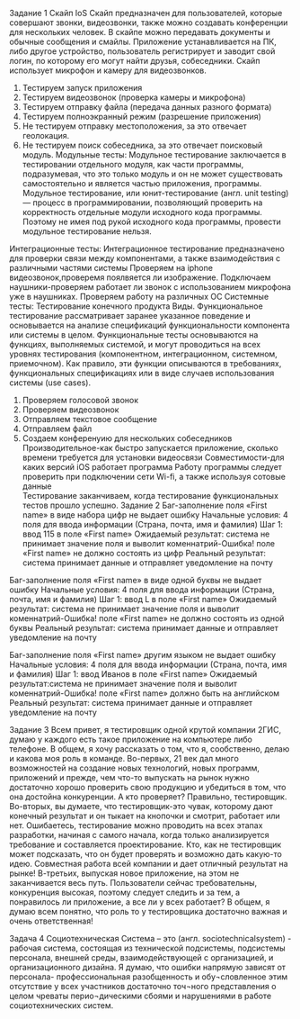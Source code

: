 Задание 1
Скайп IoS
Скайп предназначен для пользователей, которые совершают звонки, видеозвонки, также можно создавать конференции для нескольких человек. В скайпе можно передавать документы и обычные сообщения и смайлы. Приложение устанавливается на ПК, либо другое устройство, пользователь регистрирует и заводит свой логин, по которому его могут найти друзья, собеседники. Скайп использует микрофон и камеру для видеозвонков. 
1.	Тестируем запуск приложения
2.	Тестируем видеозвонок (проверка камеры и микрофона)
3.	Тестируем отправку файла (передача данных разного формата)
4.	Тестируем полноэкранный режим (разрешение приложения)
5.	Не тестируем отправку местоположения, за это отвечает геолокация.
6.	Не тестируем поиск собеседника, за это отвечает поисковый модуль. 
Модульные тесты:  Модульное тестирование заключается в тестировании  отдельного модуля, как части программы, подразумевая, что это только модуль и он не может существовать самостоятельно и является частью приложения, программы.
Модульное тестирование, или юнит-тестирование (англ. unit testing) — процесс в программировании, позволяющий проверить на корректность отдельные модули исходного кода программы. Поэтому не имея под рукой исходного кода программы, провести модульное тестирование нельзя. 

Интеграционные тесты: Интеграционное тестирование предназначено для проверки связи между компонентами, а также взаимодействия с различными частями системы
Проверяем на iphone видеозвонок,проверемя поялвяется ли изображение.
Подключаем наушники-проверяем работает ли звонок с использованием микрофона уже в наушниках.
Проверяем работу на различных ОС
Системные тесты:
Тестирование конечного продукта
Виды.
Функциональное тестирование рассматривает заранее указанное поведение и основывается на анализе спецификаций функциональности компонента или системы в целом.
Функциональные тесты основываются на функциях, выполняемых системой, и могут проводиться на всех уровнях тестирования (компонентном, интеграционном, системном, приемочном). Как правило, эти функции описываются в требованиях, функциональных спецификациях или в виде случаев использования системы (use cases).
1.	Проверяем голосовой звонок
2.	Проверяем видеозвонок
3.	Отправляем текстовое сообщение 
4.	Отправляем файл
5.	Создаем конференуию для нескольких собеседников
Производительное-как быстро запускается приложение, сколько времени требуется для установки видеосвязи
Совместимости-для каких версий iOS работает программа
Работу программы следует проверить при подключении сети Wi-fi, а также используя сотовые данные   
Тестирование заканчиваем, когда тестирование функциональных тестов прошло успешно.
Задание 2
Баг-заполнение поля «First name» в виде набора цифр не выдает ошибку
Начальные условия: 4 поля для ввода информации (Страна, почта, имя и фамилия)
Шаг 1: ввод 115 в поле «First name»
Ожидаемый результат: система не принимает значение поля и выволит коменнатрий-Ошибка! поле «First name» не должно состоять из цифр
Реальный результат: система принимает данные и отправляет уведомление на почту

Баг-заполнение поля «First name» в виде одной буквы не выдает ошибку
Начальные условия: 4 поля для ввода информации (Страна, почта, имя и фамилия)
Шаг 1: ввод L в поле «First name»
Ожидаемый результат: система не принимает значение поля и выволит коменнатрий-Ошибка! поле «First name» не должно состоять из одной буквы
Реальный результат: система принимает данные и отправляет уведомление на почту


Баг-заполнение поля «First name» другим языком не выдает ошибку
Начальные условия: 4 поля для ввода информации (Страна, почта, имя и фамилия)
Шаг 1: ввод Иванов в поле «First name»
Ожидаемый результат:система не принимает значение поля и выволит коменнатрий-Ошибка!  поле «First name» должно быть на английском
Реальный результат: система принимает данные и отправляет уведомление на почту

Задание 3
Всем привет, я тестировщик одной крутой компании 2ГИС, думаю у каждого есть такое приложение на компьютере либо телефоне. В общем, я хочу рассказать о том, что я, сообственно, делаю и какова моя роль в команде. 
Во-первых, 21 век дал много возможностей на создание новых технологий, новых программ, приложений и прежде, чем что-то выпускать на рынок нужно достаточно хорошо проверить свою продукцию и убедиться в том, что она достойна конкуренции. А кто проверяет? Правильно, тестировщик. 
Во-вторых, вы думаете, что тестировщик-это чувак, которому дают конечный результат и он тыкает на кнопочки и смотрит, работает или нет. Ошибаетесь, тестирование можно проводить на всех этапах разработки, начиная с самого начала, когда только анализируется требование и составляется проектирование. Кто, как не тестировщик может подсказать, что он будет проверять и возможно дать какую-то идею. Совместная работа всей компании и дает отличный результат на рынке! 
В-третьих, выпуская новое приложение, на этом не заканчивается весь путь. Пользователи сейчас требовательны, конкуренция высокая, поэтому следует следить и за тем, а понравилось ли приложение, а все ли у всех работает? 
В общем, я думаю всем понятно, что роль то у тестировщика достаточно важная и очень ответственная! 

Задача 4
Социотехническая Система – это (англ. sociotechnicalsystem) - рабочая система, состоящая из технической подсистемы, подсистемы персонала, внешней среды, взаимодействующей с организацией, и организационного дизайна. 
Я думаю, что ошибки напрямую зависят от персонала- профессиональная разобщенность и обу¬словленное этим отсутствие у всех участников достаточно точ¬ного представления о целом чреваты перио¬дическими сбоями и нарушениями в работе социотехнических систем.



